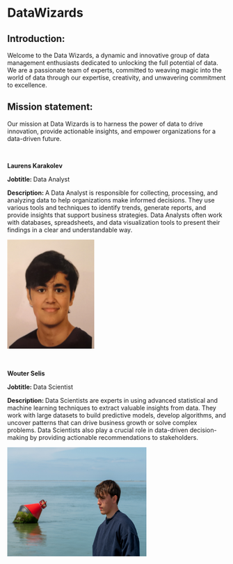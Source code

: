 # DataWizards

<h2>Introduction:</h2>
<p>Welcome to the Data Wizards, a dynamic and innovative group of data management enthusiasts dedicated to unlocking the full potential of data. We are a passionate team of experts, committed to weaving magic into the world of data through our expertise, creativity, and unwavering commitment to excellence.</p>
<h2>Mission statement:</h2>
<p>Our mission at Data Wizards is to harness the power of data to drive innovation, provide actionable insights, and empower organizations for a data-driven future.</p>
<br>

<p><b>Laurens Karakolev</b></p>
<p><b>Jobtitle: </b>Data Analyst</p>
<p><b>Description: </b>A Data Analyst is responsible for collecting, processing, and analyzing data to help organizations make informed decisions. They use various tools and techniques to identify trends, generate reports, and provide insights that support business strategies. Data Analysts often work with databases, spreadsheets, and data visualization tools to present their findings in a clear and understandable way.</p>
<p><img src="./files/Foto_Laurens.jpg" alt="Italian Trulli" width="200" height="250"></img></p>
<br>

<p><b>Wouter Selis</b></p>
<p><b>Jobtitle: </b>Data Scientist</p>
<p><b>Description: </b>Data Scientists are experts in using advanced statistical and machine learning techniques to extract valuable insights from data. They work with large datasets to build predictive models, develop algorithms, and uncover patterns that can drive business growth or solve complex problems. Data Scientists also play a crucial role in data-driven decision-making by providing actionable recommendations to stakeholders.</p>
<p><img src="./files/foto_wouter.JPG" alt="Italian Trulli" width="320" height="250"></img></p>